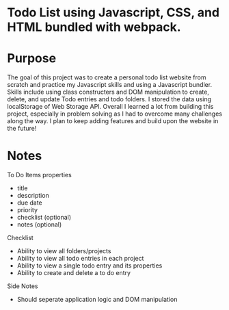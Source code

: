 # Todo List using Javascript, CSS, and HTML bundled with webpack.

# Purpose 
The goal of this project was to create a personal todo list website from scratch and practice my Javascript skills and using a Javascript bundler. Skills include using class constructers and DOM manipulation to create, delete, and update Todo entries and todo folders. I stored the data using localStorage of Web Storage API. Overall I learned a lot from building this project, especially in problem solving as I had to overcome many challenges along the way.
I plan to keep adding features and build upon the website in the future!

# Notes

To Do Items properties

- title
- description
- due date
- priority
- checklist (optional)
- notes (optional)

Checklist

- Ability to view all folders/projects
- Ability to view all todo entries in each project
- Ability to view a single todo entry and its properties
- Ability to create and delete a to do entry

Side Notes

- Should seperate application logic and DOM manipulation
